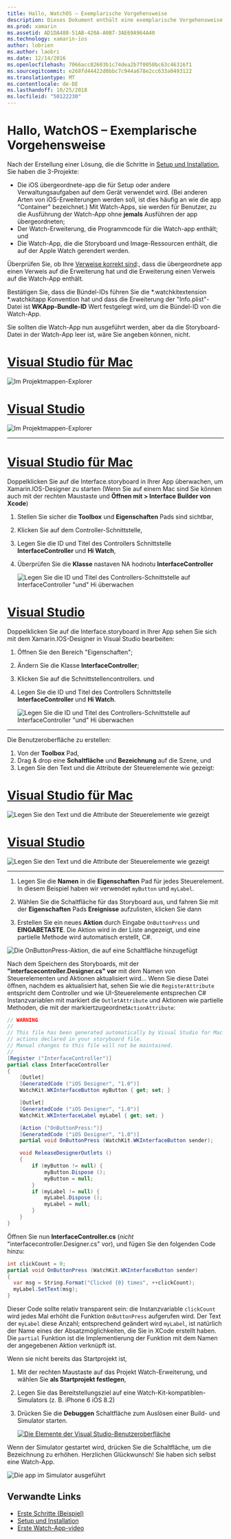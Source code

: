 ```yaml
---
title: Hallo, WatchOS – Exemplarische Vorgehensweise
description: Dieses Dokument enthält eine exemplarische Vorgehensweise zum Erstellen einer einfachen WatchOS-Anwendung mithilfe von Xamarin. Es wird beschrieben, wie in Visual Studio und Visual Studio für Mac zu arbeiten, arbeiten mit Storyboards und reagieren auf Ereignisse im Code.
ms.prod: xamarin
ms.assetid: AD1DA488-51AB-420A-A0B7-3AE69A964A40
ms.technology: xamarin-ios
author: lobrien
ms.author: laobri
ms.date: 12/14/2016
ms.openlocfilehash: 7066acc82603b1c74dea2b7f0050bc63c46316f1
ms.sourcegitcommit: e268fd44422d0bbc7c944a678e2cc633a0493122
ms.translationtype: MT
ms.contentlocale: de-DE
ms.lasthandoff: 10/25/2018
ms.locfileid: "50122230"
---
```

# <a name="hello-watchos--walkthrough"></a>Hallo, WatchOS – Exemplarische Vorgehensweise

Nach der Erstellung einer Lösung, die die Schritte in [Setup und Installation](~/ios/watchos/get-started/installation.md), Sie haben die 3-Projekte:

- Die iOS übergeordnete-app die für Setup oder andere Verwaltungsaufgaben auf dem Gerät verwendet wird. (Bei anderen Arten von iOS-Erweiterungen werden soll, ist dies häufig an wie die app "Container" bezeichnet.) Mit Watch-Apps, sie werden für Benutzer, zu die Ausführung der Watch-App ohne **jemals** Ausführen der app übergeordneten;
- Der Watch-Erweiterung, die Programmcode für die Watch-app enthält; und
- Die Watch-App, die die Storyboard und Image-Ressourcen enthält, die auf der Apple Watch gerendert werden.

Überprüfen Sie, ob Ihre [Verweise korrekt sind](~/ios/watchos/get-started/project-references.md):, dass die übergeordnete app einen Verweis auf die Erweiterung hat und die Erweiterung einen Verweis auf die Watch-App enthält.

Bestätigen Sie, dass die Bündel-IDs führen Sie die \*.watchkitextension \*.watchkitapp Konvention hat und dass die Erweiterung der "Info.plist"-Datei ist **WKApp-Bundle-ID** Wert festgelegt wird, um die Bündel-ID von die Watch-App.

Sie sollten die Watch-App nun ausgeführt werden, aber da die Storyboard-Datei in der Watch-App leer ist, wäre Sie angeben können, nicht.

# <a name="visual-studio-for-mactabmacos"></a>[Visual Studio für Mac](#tab/macos)

![](hello-watch-images/projectstructure.png "Im Projektmappen-Explorer")

# <a name="visual-studiotabwindows"></a>[Visual Studio](#tab/windows)

![](hello-watch-images/vs-projectstructure.png "Im Projektmappen-Explorer")

-----

# <a name="visual-studio-for-mactabmacos"></a>[Visual Studio für Mac](#tab/macos)
    
Doppelklicken Sie auf die Interface.storyboard in Ihrer App überwachen, um Xamarin.IOS-Designer zu starten (Wenn Sie auf einem Mac sind Sie können auch mit der rechten Maustaste und **Öffnen mit > Interface Builder von Xcode**)


1.  Stellen Sie sicher die **Toolbox** und **Eigenschaften** Pads sind sichtbar,
1.  Klicken Sie auf dem Controller-Schnittstelle,
1.  Legen Sie die ID und Titel des Controllers Schnittstelle **InterfaceController** und **Hi Watch**,
1.  Überprüfen Sie die **Klasse** nastaven NA hodnotu **InterfaceController**

    ![](hello-watch-images/interfacecontrollerattributes.png "Legen Sie die ID und Titel des Controllers-Schnittstelle auf InterfaceController \"und\" Hi überwachen")

# <a name="visual-studiotabwindows"></a>[Visual Studio](#tab/windows)

Doppelklicken Sie auf die Interface.storyboard in Ihrer App sehen Sie sich mit dem Xamarin.IOS-Designer in Visual Studio bearbeiten:

1.  Öffnen Sie den Bereich "Eigenschaften";
1.  Ändern Sie die Klasse **InterfaceController**;
1.  Klicken Sie auf die Schnittstellencontrollers. und
1.  Legen Sie die ID und Titel des Controllers Schnittstelle **InterfaceController** und **Hi Watch**.

    ![](hello-watch-images/vs-interfacecontrollerattributes.png "Legen Sie die ID und Titel des Controllers-Schnittstelle auf InterfaceController \"und\" Hi überwachen")

-----


Die Benutzeroberfläche zu erstellen:

1. Von der **Toolbox** Pad,
1. Drag & drop eine **Schaltfläche** und **Bezeichnung** auf die Szene, und
1. Legen Sie den Text und die Attribute der Steuerelemente wie gezeigt:

# <a name="visual-studio-for-mactabmacos"></a>[Visual Studio für Mac](#tab/macos)

![](hello-watch-images/draganddrop.png "Legen Sie den Text und die Attribute der Steuerelemente wie gezeigt")

# <a name="visual-studiotabwindows"></a>[Visual Studio](#tab/windows)

![](hello-watch-images/vs-draganddrop.png "Legen Sie den Text und die Attribute der Steuerelemente wie gezeigt")

-----

1. Legen Sie die **Namen** in die **Eigenschaften** Pad für jedes Steuerelement. In diesem Beispiel haben wir verwendet `myButton` und `myLabel`.

1. Wählen Sie die Schaltfläche für das Storyboard aus, und fahren Sie mit der **Eigenschaften** Pads **Ereignisse** aufzulisten, klicken Sie dann

1. Erstellen Sie ein neues **Aktion** durch Eingabe `OnButtonPress` und **EINGABETASTE**.
  Die Aktion wird in der Liste angezeigt, und eine partielle Methode wird automatisch erstellt, C#.

![](hello-watch-images/buttonaction.png "Die OnButtonPress-Aktion, die auf eine Schaltfläche hinzugefügt")

Nach dem Speichern des Storyboards, mit der **"interfacecontroller.Designer.cs" vor** mit dem Namen von Steuerelementen und Aktionen aktualisiert wird... Wenn Sie diese Datei öffnen, nachdem es aktualisiert hat, sehen Sie wie die `RegisterAttribute` entspricht dem Controller und wie UI-Steuerelemente entsprechen C# Instanzvariablen mit markiert die `OutletAttribute` und Aktionen wie partielle Methoden, die mit der markiertzugeordnet`ActionAttribute`:

```csharp
// WARNING
//
// This file has been generated automatically by Visual Studio for Mac from the outlets and
// actions declared in your storyboard file.
// Manual changes to this file will not be maintained.
//
[Register ("InterfaceController")]
partial class InterfaceController
{
    [Outlet]
    [GeneratedCode ("iOS Designer", "1.0")]
    WatchKit.WKInterfaceButton myButton { get; set; }

    [Outlet]
    [GeneratedCode ("iOS Designer", "1.0")]
    WatchKit.WKInterfaceLabel myLabel { get; set; }

    [Action ("OnButtonPress:")]
    [GeneratedCode ("iOS Designer", "1.0")]
    partial void OnButtonPress (WatchKit.WKInterfaceButton sender);

    void ReleaseDesignerOutlets ()
    {
        if (myButton != null) {
            myButton.Dispose ();
            myButton = null;
        }
        if (myLabel != null) {
            myLabel.Dispose ();
            myLabel = null;
        }
    }
}
```

Öffnen Sie nun **InterfaceController.cs** (*nicht* "interfacecontroller.Designer.cs" vor), und fügen Sie den folgenden Code hinzu:

```csharp
int clickCount = 0;
partial void OnButtonPress (WatchKit.WKInterfaceButton sender)
{
  var msg = String.Format("Clicked {0} times", ++clickCount);
  myLabel.SetText(msg);
}
```

Dieser Code sollte relativ transparent sein: die Instanzvariable `clickCount` wird jedes Mal erhöht die Funktion `OnButtonPress` aufgerufen wird. Der Text der `myLabel` diese Anzahl; entsprechend geändert wird `myLabel`, ist natürlich der Name eines der Absatzmöglichkeiten, die Sie in XCode erstellt haben. Die `partial` Funktion ist die Implementierung der Funktion mit dem Namen der angegebenen Aktion verknüpft ist.

Wenn sie nicht bereits das Startprojekt ist,

1. Mit der rechten Maustaste auf das Projekt Watch-Erweiterung, und wählen Sie **als Startprojekt festlegen**,

1. Legen Sie das Bereitstellungsziel auf eine Watch-Kit-kompatiblen-Simulators (z. B. iPhone 6 iOS 8.2)

1. Drücken Sie die **Debuggen** Schaltfläche zum Auslösen einer Build- und Simulator starten.

    [![](hello-watch-images/readytodebug-sml.png "Die Elemente der Visual Studio-Benutzeroberfläche")](hello-watch-images/readytodebug.png#lightbox)

Wenn der Simulator gestartet wird, drücken Sie die Schaltfläche, um die Bezeichnung zu erhöhen.
Herzlichen Glückwunsch! Sie haben sich selbst eine Watch-App.

![](hello-watch-images/running.png "Die app im Simulator ausgeführt")


## <a name="related-links"></a>Verwandte Links

- [Erste Schritte (Beispiel)](https://developer.xamarin.com/samples/monotouch/WatchKit/GettingStarted/)
- [Setup und Installation](~/ios/watchos/get-started/installation.md)
- [Erste Watch-App-video](http://blog.xamarin.com/your-first-watch-kit-app/)
